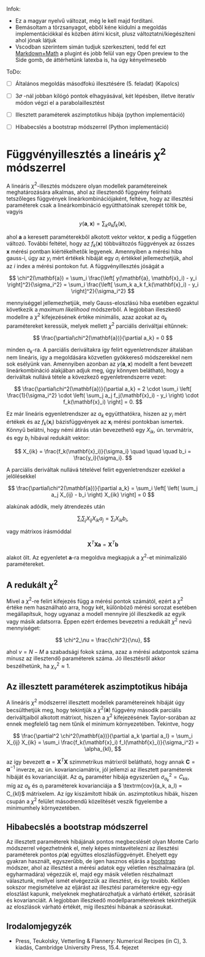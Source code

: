 Infok:
- Ez a magyar nyelvű változat, még le kell majd fordítani. 
- Bemásoltam a törzsanyagot, ebből kéne kiidulni a megoldás implementációkkal és közben átírni kicsit, plusz változtatni/kiegészíteni ahol jónak látjuk
- Vscodban szerintem simán tudjuk szerkeszteni, tedd fel ezt [Markdown+Math](https://marketplace.visualstudio.com/items?itemName=goessner.mdmath) a plugint és jobb felül van egy Open preview to the Side gomb, de áttérhetünk latexba is, ha úgy kényelmesebb

ToDo:
- [ ] Általános megoldás másodfokú illesztésére (5. feladat) (Kapolcs)
- [ ] 3𝜎 -nál jobban kilógó pontok elhagyásával, két lépésben, illetve iteratív módon végzi el a parabolaillesztést
- [ ] Illesztett paraméterek aszimptotikus hibája (python implementáció)
- [ ] Hibabecslés a bootstrap módszerrel (Python implementáció)


# Függvényillesztés a lineáris $\chi^2$ módszerrel


A lineáris $\chi^2$-illesztés módszere olyan modellek paramétereinek meghatározására alkalmas, ahol az illesztendő függvény felírható tetszőleges függvények lineárkombinációjaként, feltéve, hogy az illesztési paraméterek csak a lineárkombináció együtthatóinak szerepét töltik be, vagyis

$$ y(\mathbf{a}, \mathbf{x}) = \sum_k a_k f_k(\mathbf{x}), $$

ahol $\mathbf{a}$ a keresett paraméterekből alkotott vektor vektor, $\mathbf{x}$ pedig a független változó. További feltétel, hogy az $f_k(\mathbf{x})$ többváltozós függvények az összes $\textbf{x}$ mérési pontban kiértékelhetők legyenek. Amennyiben a mérési hiba gauss-i, úgy az $y_i$ mért értékek hibáját egy $\sigma_i$ értékkel jellemezhetjük, ahol az $i$ index a mérési pontokon fut. A függvényillesztés jóságát a

$$
\chi^2(\mathbf{a})
    = \sum_i \frac{\left[ y(\mathbf{a}, \mathbf{x}_i) - y_i \right]^2}{\sigma_i^2}
    = \sum_i \frac{\left[ \sum_k a_k f_k(\mathbf{x}_i) - y_i \right]^2}{\sigma_i^2}
$$

mennyiséggel jellemezhetjük, mely Gauss-eloszlású hiba esetében egzaktul következik a _maximum likelihood_ módszerből. A legjobban illeszkedő modellre a $\chi^2$ kifejezésének értéke minimális, azaz azokat az $a_k$ paramétereket keressük, melyek mellett $\chi^2$ parciális deriváltjai eltűnnek:

$$
\frac{\partial\chi^2(\mathbf{a})}{\partial a_k} = 0
$$

minden $a_k$-ra. A parciális deriváltakra így felírt egyenletrendszer általában nem lineáris, így a megoldására közvetlen gyökkereső módszerekkel nem sok esélyünk van. Amennyiben azonban az $y(\mathbf{a}, \mathbf{x})$ modellt a fent bevezett lineárkombináció alakjában adjuk meg, úgy könnyen belátható, hogy a deriváltak nullává tétele a kövezkező egyenletrendszerre vezet:

$$
\frac{\partial\chi^2(\mathbf{a})}{\partial a_k} =
    2 \cdot \sum_i \left[ \frac{1}{\sigma_i^2} \cdot 
        \left( 
            \sum_j a_j f_j(\mathbf{x}_i) - y_i
        \right) \cdot f_k(\mathbf{x}_i) \right] = 0.
$$

Ez már lineáris egyenletrendszer az $a_k$ együtthatókra, hiszen az $y_i$ mért értékek és az $f_k(\mathbf{x}_i)$ bázisfüggvények az $\mathbf{x}_i$ mérési pontokban ismertek. Könnyű belátni, hogy némi átírás után bevezethető egy $X_{ik}$, ún. tervmátrix, és egy $b_i$ hibával redukált vektor:

$$
X_{ik} = \frac{f_k(\mathbf{x}_i)}{\sigma_i} \quad \quad \quad
b_i = \frac{y_i}{\sigma_i}.
$$

A parciális deriváltak nullává tételével felírt egyenletrendszer ezekkel a jelölésekkel

$$
\frac{\partial\chi^2(\mathbf{a})}{\partial a_k} =
    \sum_i \left[ \left( \sum_j a_j X_{ij} - b_i \right) X_{ik} \right] = 0
$$

alakúnak adódik, mely átrendezés után 

$$
\sum_i \sum_j X_{ij} X_{ik} a_j  = \sum_i X_{ik} b_i,
$$

vagy mátrixos írásmóddal

$$
\mathbf{X}^{T} \mathbf{X} \mathbf{a} = \mathbf{X}^{T} \mathbf{b}
$$

alakot ölt. Az egyenletet $\mathbf{a}$-ra megoldva megkapjuk a $\chi^2$-et minimalizáló paramétereket.

## A redukált $\chi^2$

Mivel a $\chi^2$-re felírt kifejezés függ a mérési pontok számától, ezért a $\chi^2$ értéke nem használható arra, hogy két, különböző mérési sorozat esetében megállapítsuk, hogy ugyanaz a modell mennyire jól illeszkedik az egyik vagy másik adatsorra. Éppen ezért érdemes bevezetni a redukált $\chi^2$ nevű mennyiséget:

$$
\chi^2_\nu = \frac{\chi^2}{\nu},
$$

ahol $\nu = N - M$ a szabadsági fokok száma, azaz a mérési adatpontok száma mínusz az illesztendő paraméterek száma. Jó illesztésről akkor beszélhetünk, ha $\chi^2_\nu \approx 1$.

## Az illesztett paraméterek aszimptotikus hibája

A lineáris $\chi^2$ módszerrel illesztett modellek paramétereinek hibáját úgy becsülthetjük meg, hogy tekintjük a $\chi^2(\mathbf{a})$ függvény második parciális deriváltjaiból alkotott mátrixot, hiszen a $\chi^2$ kifejezésének Taylor-sorában az ennek megfelelő tag nem tűnik el minimum környezetében. Tekintve, hogy

$$
\frac{\partial^2 \chi^2(\mathbf{a})}{\partial a_k \partial a_l} =
    \sum_i X_{ij} X_{ik} = \sum_i \frac{f_k(\mathbf{x}_i) f_l(\mathbf{x}_i)}{\sigma_i^2} =
    \alpha_{kl},
$$

az így bevezett $\mathbf{\alpha} = \mathbf{X}^{T} \mathbf{X}$ szimmetrikus mátrixról belátható, hogy annak $\mathbf{C} = \mathbf{\alpha}^{-1}$ inverze, az ún. kovarianciamátrix, jól jellemzi az illesztett paraméterek hibáját és kovarianciáját. Az $a_k$ paraméter hibája egyszerűen $\sigma_{a_k}^2 = C_{kk}$, míg az $a_k$ és $a_l$ paraméterek kovarianciája a $ \textrm{cov}(a_k, a_l) = C_{kl}$ mátrixelem. Az így kiszámított hibák ún. aszimptotikus hibák, hiszen csupán a $\chi^2$ felület másodrendű közelítését veszik figyelembe a minimumhely környezetében.

## Hibabecslés a bootstrap módszerrel

Az illesztett paraméterek hibájának pontos megbecslését olyan Monte Carlo módszerrel végezhetnénk el, mely képes mintavételezni az illesztési paraméterek pontos $p(\mathbf{a})$ együttes eloszlásfüggvényét. Ehelyett egy gyakran használt, egyszerűbb, de igen hasznos eljárás a [bootstrap](https://outdoors.stackexchange.com/questions/11709/whats-the-purpose-of-the-sling-on-the-heel-of-boots) módszer, ahol az illesztést a mérési adatok egy véletlen részhalmazára (pl. egyharmadára) végezzük el, majd egy másik véletlen részhalmazt választunk, mellyel ismét elvégezzük az illesztést, és így tovább. Kellően sokszor megismételve az eljárást az illesztési paraméterekre egy-egy eloszlást kapunk, melyeknek meghatározhatjuk a várható értékét, szórását és kovarianciáit. A legjobban illeszkedő modellparamétereknek tekinthetjük az eloszlások várható értékét, míg illesztési hibának a szórásukat.


## Irodalomjegyzék

* Press, Teukolsky, Vetterling & Flannery: Numerical Recipes (in C), 3. kiadás, Cambridge University Press, 15.4. fejezet